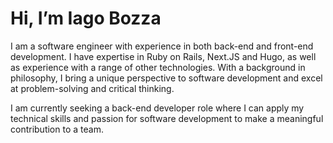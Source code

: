 # Hi, I’m Iago Bozza

I am a software engineer with experience in both back-end and front-end
development. I have expertise in Ruby on Rails, Next.JS and Hugo, as well as
experience with a range of other technologies. With a background in philosophy,
I bring a unique perspective to software development and excel at
problem-solving and critical thinking.

I am currently seeking a back-end developer role where I can apply my technical
skills and passion for software development to make a meaningful contribution
to a team.
